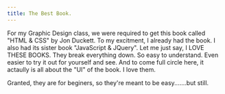 ```yaml
---
title: The Best Book.
---
```


For my Graphic Design class, we were required to get this book called "HTML & CSS" by Jon Duckett. To my excitment, I already had the book. I also had its sister book "JavaScript & JQuery". Let me just say, I LOVE THESE BOOKS. They break everything down. So easy to understand. Even easier to try it out for yourself and see. And to come full circle here, it actaully is all about the "UI" of the book. I love them.

Granted, they are for beginers, so they're meant to be easy.......but still.
